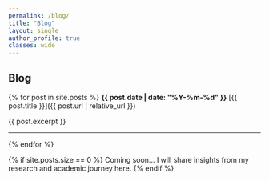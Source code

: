```yaml
---
permalink: /blog/
title: "Blog"
layout: single
author_profile: true
classes: wide
---
```


## Blog

{% for post in site.posts %}
**{{ post.date | date: "%Y-%m-%d" }}** [{{ post.title }}]({{ post.url | relative_url }})

{{ post.excerpt }}

---
{% endfor %}

{% if site.posts.size == 0 %}
Coming soon... I will share insights from my research and academic journey here.
{% endif %}

